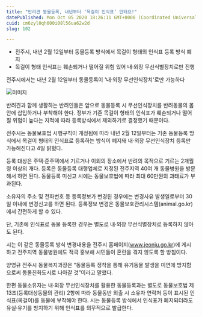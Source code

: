 ```yaml
---
title: "반려견 동물등록, 내년부터 ‘목걸이 인식표’ 안돼요!"
datePublished: Mon Oct 05 2020 18:26:11 GMT+0000 (Coordinated Universal Time)
cuid: cm6zyl0qh000i08l56ua62w2d
slug: 102

---
```



- 전주시, 내년 2월 12일부터 동물등록 방식에서 목걸이 형태의 인식표 등록 방식 폐지
- 목걸이 형태 인식표는 훼손되거나 떨어질 위험 있어 내·외장 무선식별장치로만 진행

전주시에서는 내년 2월 12일부터 동물등록이 '내·외장 무선인식장치'로만 가능하다

![이미지](https://cdn.hashnode.com/res/hashnode/image/upload/v1739246706394/ff5c319e-2db9-4dea-a53d-5f0af1241d4e.jpeg)

반려견과 함께 생활하는 반려인들은 앞으로 동물등록 시 무선인식장치를 반려동물의 몸 안에 삽입하거나 부착해야 한다. 정부가 기존 목걸이 형태의 인식표가 훼손되거나 떨어질 위험이 높다는 지적에 따라 등록방식에서 제외하기로 결정했기 때문이다.

전주시는 동물보호법 시행규칙이 개정됨에 따라 내년 2월 12일부터는 기존 동물등록 방식에서 목걸이 형태의 인식표로 등록하는 방식이 폐지돼 내·외장 무선인식장치 등록만 가능해진다고 4일 밝혔다.

등록 대상은 주택·준주택에서 기르거나 이외의 장소에서 반려의 목적으로 기르는 2개월령 이상의 개다. 등록은 동물등록 대행업체로 지정된 전주지역 40여 개 동물병원을 방문해서 하면 된다. 동물등록 미신고 시에는 동물보호법에 따라 최대 60만원의 과태료가 부과된다.

소유자의 주소 및 전화번호 등 등록정보가 변경된 경우에는 변경사유 발생일로부터 30일 이내에 변경신고를 하면 된다. 등록정보 변경은 동물보호관리시스템(animal.go.kr)에서 간편하게 할 수 있다.

단, 기존에 인식표로 동물 등록한 경우는 별도로 내·외장 무선식별장치로 등록하지 않아도 된다.

시는 이 같은 동물등록 방식 변경내용을 전주시 홈페이지(www.jeonju.go.kr)에 게시하고 전주지역 동물병원에도 적극 홍보해 시민들이 혼란을 겪지 않도록 할 방침이다.

양영규 전주시 동물복지과장은 “동물등록 정착을 통해 유기동물 발생을 미연에 방지함으로써 동물친화도시로 나아갈 것”이라고 말했다.

한편 동물소유자는 내·외장 무선인식장치를 활용한 동물등록과는 별도로 동물보호법 제13조(등록대상동물의 관리) 2항에 따라 동물동반 외출 시 소유자 연락처 등이 표시된 인식표(목걸이)를 동물에 부착해야 한다. 시는 동물등록 방식에서 인식표가 폐지되더라도 유실·유기를 방지하기 위해 인식표를 의무적으로 발급한다.